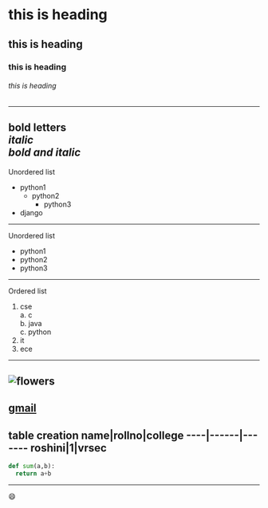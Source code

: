 # this is heading
## this is heading
### this is heading
###### this is heading
------------------
**bold letters**  
*italic*  
***bold and italic*** 
------------------
Unordered list  
- python1
  - python2
    - python3
- django
-----------------
Unordered list  
- python1
 - python2
  - python3
-----------------
Ordered list  
1. cse  
  a. c  
  b. java  
  c. python  
2. it
3. ece
-----------------
![flowers](https://miro.medium.com/max/10944/1*FjfYKbYlB29iDonBxs-ncg.jpeg)
----------------
[gmail](https://www.google.com)
---------------
table creation
name|rollno|college
----|------|-------
roshini|1|vrsec
------------------
```python
def sum(a,b):
  return a+b
```
-----------------
:smile:
